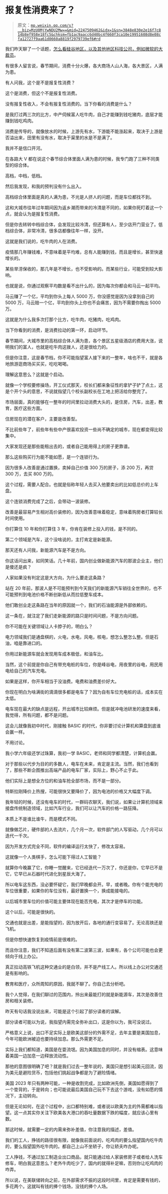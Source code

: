 # 报复性消费来了？

> 原文：[`mp.weixin.qq.com/s?__biz=MzU0MjYwNDU2Mw==&mid=2247509462&idx=1&sn=3848e830e2e16f7c814b8ef958e18fc5&chksm=fb1ac9aacc6d40bc4f660f3ca10e19951608d8e08cfa12727f9aa61d0660a8819f2979739ef6#rd`](http://mp.weixin.qq.com/s?__biz=MzU0MjYwNDU2Mw==&mid=2247509462&idx=1&sn=3848e830e2e16f7c814b8ef958e18fc5&chksm=fb1ac9aacc6d40bc4f660f3ca10e19951608d8e08cfa12727f9aa61d0660a8819f2979739ef6#rd)

我们昨天聊了一个话题，[怎么看硅谷地区，以及其他地区科技公司，例如微软的大裁员](http://mp.weixin.qq.com/s?__biz=MzU0MjYwNDU2Mw==&mid=2247509454&idx=1&sn=bd9c80480c2630ed8f30f757003eda4a&chksm=fb1ac9b2cc6d40a47188053b2a5982c658f30a4d8994155414225e6db907feaaedc904020a2d&scene=21#wechat_redirect)。

有很多人留言说，春节期间，消费十分火爆，各大商场人山人海，各大景区，人满为患。

有人问我，这个是不是报复性消费？

这个是消费，但这个不是报复性消费。

没有报复性收入，不会有报复性消费的。当下你看的消费是什么？

是我打过两三次的比方，中产伺候富人吃牛肉，自己才能赚到钱吃猪肉，底层才能赚到钱吃鸡肉。

消费是传导的，就像放水的时候，上游先有水，下游能不能涨起来，取决于上游是否溢出来，田里有没有水，取决于渠里的水是不是满了。

我并不是信口开河。

在各路大 V 都在说这个春节综合体里面人满为患的时候，我专门跑了三种不同类型的综合体。

高档，中档，低档。

然后我发现，和我的预判没有什么出入。

高档综合体里面是真的人满为患，不光是人挤人的问题，而是车位都找不到。

这和大城市往年过年期间因为返乡潮而带来的冷清是不同的，如果你死盯着这一个点，就会认为是报复性消费。

但是你去转转中档综合体，会发现比较冷清，但还算有人，至少店开门营业了。低档综合体，非常冷清，很多店都像往年一样，没开。

这就是我们说的，吃牛肉的人在消费。

疫情那几年赚钱难，不意味着是平均难，总有人能赚到钱，而且是增长，甚至快速增长的。

某些旱涝保收的，那几年是不增长，也不受影响的。而某些行业，可能受到较大影响。

也就是说，你通过观察平均数是看不出什么的，因为每次你都会和马云一起平均。

马云赚了一个亿，平均到你头上每人 5000 万，你没感觉是因为没拿到自己的 5000 万，马云赔一个亿，平均到你头上你也不会痛苦，因为不需要你掏出 5000 万。

这就是为什么我多次打那个比方，吃牛肉，吃猪肉，吃鸡肉。

当下你看到的消费，是消费拉动的第一环，启动环节。

春节期间，大城市里的高档综合体人满为患，各个景区五星级酒店的费用大涨，说明我们的富人，也就是吃牛肉这拨人，还是很给力的。

但是你注意，这是春节档，你不可能指望富人接下来的一整年，啥也不干，就是各地旅游逛商场买买买，吃吃喝喝。

理解这意思么？这就是个启动。

就像一个学校要修操场，开工仪式那天，校长们都来象征性的拿铲子铲了点土，这是个开个头的意思，不说就指望几个校长副校长在工地上把活给你整完了。

市场层面，真的能够在一整年的时间里拉动消费大头的，是住房，汽车，出差，教育，医疗这些方面。

住房现在的潜在客户，主要是改善型。

不比前些年了，前些年有些中产很喜欢投资一些尚不确定的城市，现在都变得比较集中。

大家发现还是那些能租出去的，或者自己能用得上的房子更靠谱。

那么这些购买行为能不能如愿，是一个连锁行为。

因为很多人改善是通过置换，卖掉自己价值 300 万的房子，添 200 万，再贷 300 万，去买 800 万的。

这个过程，需要人配合。也就是俗称年轻人去买入他要卖出的比如低总价的上车盘。

这个连锁消费完成了之后，会带动一波装修。

改善是最容易产生相对高价装修的，因为改善意味着稳定，意味着购房者打算较长时间使用。

你打算住 10 年和你打算住 3 年，你肯在装修上投入的钱，是不同的。

第二个领域是汽车，这个没啥说的，主打肯定是新能源。

那天还有人问我，新能源汽车是不是方向。

你这话问出来，如同笑话。几十年前，国内创业做新能源汽车的那波企业主，他们是傻还是疯？

人家如果没有判定这是大方向，为什么要走这条路？

站在 20 年前，那波人是不可能预判到今天我们的新能源汽车销往全世界的，也不可能预判到电池价格不断创新低从而拉低整车成本。

他们敢创业走这条路在当年的原因就一个，我们的石油能源是外部依赖的。

这一条在，就注定了我们走新能源的路只是时间问题，不是方向问题。

你不可能在关键领域让人卡脖子的，明白么？

电力领域我们是通盘棋的，火电，水电，风电，核电，想怎么整怎么整。但是石油，咱是靠进口的。

你用过新能源车就会发现用车成本极低，和油车比。

当然，这个前提是你自己有带充电桩的车位，你是峰谷电，用夜里的谷电，用民用电给自己的汽车充电。

如果是这样，你开车相当于没油费。电费和油费差价好大。

你现在明白为啥满街的滴滴很多都是电车了？因为自有车位充电桩的话，成本实在太低。

电车现在最大的缺点是远程，开出城市比较麻烦。但是就冲电池研发的速度来看，我觉得，所有问题，都不是问题。

这会儿就像我初中时代，刚接触 BASIC 的时代，你非要讨论计算机和算盘到底谁会赢一样。

不用讨论。

我小学六年级还学过珠算，我初一学 BASIC，老师和同学都清楚，计算机会赢。

对于那些以代步为目的的多数人，电车在未来，肯定是主流。当然，我们也看到了，那些不断企图推出高端产品的电车厂家，实际上，野心不止于此。

他们实际上是想全方位的和油车抢全部市场，而不是一部分。

特斯拉刚降价上热搜，可能很快又要降价了，因为电池的价格又大幅度下调。

我年轻的时候，还没有电车的时代，一群码农聊天，我们说，如果让计算机领域来接盘传统制造领域，比如汽车行业，我们可以让汽车的价格一路狂降。

本质上不是谁比谁牛，而是模式不同。

就像做芯片，硬件部的人去流片，几个月一次，软件部门的人写驱动，几个月可以迭代一千次。

因为开发方式完全不同，软件的编译运行太快了，修改太容易。

这就像一个人类棋手，怎么可能下得过人工智能？

就算你今晚赢了它，你睡一觉醒来，它已经迭代一万次了，你还是你，它早已不是它，它早已从石器时代进化到星辰大海了。

所以电车这东西，没必要怀疑它，我们早晚都会开。早，或者晚。你有个能充电的车位很重要，如果你的车位没有，最好置换一个，换成能接电的。

以后城市里车位的价值可能主要体现在能否充电，其次才是停车的功能。

这个以后，可能是很快的。

交通也就是出差，是能指望的，因为放开后，各地的通行变容易了。无论高铁还是飞机。

但是你想快速恢复到疫情前是很难的。

而且你注意，我们不知道后面有没有第二波第三波，如果有，各个公司可能也会更倾向于线上办公。

真正拉动高铁飞机这种交通业的是白领，并不是产线工人。所以线上办公对交通还是有影响的。

教育和医疗，众所周知的原因，我就不聊了。你自己去分析吧。

我个人觉得，在我们聊过的范围内，拎出来最能打的就是新能源车，其次是改善住房和相关装修。

昨天有句话我没说出来，可能是这个引起了部分读者的误解。

部分读者可能以为说，我指望内需完全弥补出口，这是你以为，我可没说过。

严格意义上说，出口不足实际上是欧美这部分的外需不足，去年主要是美国加息，今年可能欧洲被迫也要持续加息。那么外需更不足。

实际上我们都知道，美国是在耍流氓。因为美国加息的同时，并没有缩表。这意味着美国一边加息一边释放流动性。

那他的意图很明确了吧？就是我们过去一整年说的，美国只是想引起美元回流，因为美元是避险货币，包括他们挑起战争都是为了避险情绪。

美国 2023 年只有两种可能，一种是收割完成，比如欧洲先倒，美国如愿得到了一个垫背的，于是转向；也可能说最后美国自己玩不下去这个游戏，没有如愿的情况下，主动转向。

但是无论如何，在这个过程中，出口都特别难，或者说以欧美为主的外需都难以指望。这一点其实你关注下欧美各大港口的吞吐量数据下跌的幅度，就应该心里有数。

那这时候，就需要一定的内需来弥补差值，你注意我的描述，差值。

我们的工人，挣钱的路径很有限，就像我前面说的，吃鸡肉的要么指望国内吃牛肉的，要么指望国外吃牛肉的。都自己上山不坐轿子，你让轿夫咋办呢。

工人挣钱，不通过加工制造业出口商品，就只能通过给人家装修房子或者给人洗车修车，明白我这意思么？老外牛肉吃少了，国内的就得补足嘛，否则你让吃鸡肉的咋弄。

所以说，在美联储转向之前，在外部需求不振的这段时间里，肯定是需要有钱的，多花两个。这就叫有钱的捧个钱场，没钱的捧个人场。